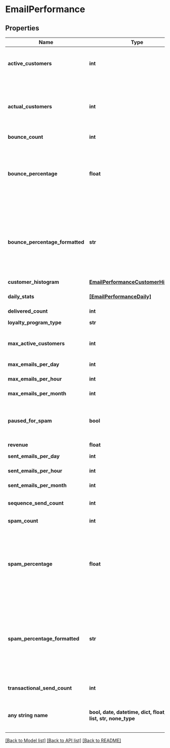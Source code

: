 # EmailPerformance


## Properties
Name | Type | Description | Notes
------------ | ------------- | ------------- | -------------
**active_customers** | **int** | Active customers.  The value will be -1 if calculation is pending. | [optional] 
**actual_customers** | **int** | Actual customers that they have regardless of active state.  The value will be -1 if calculation is pending. | [optional] 
**bounce_count** | **int** | Bounce count | [optional] 
**bounce_percentage** | **float** | bounce percentage rate based upon our look back window.  This should be under five percent or the account will be paused for sending. | [optional] 
**bounce_percentage_formatted** | **str** | bounce percentage rate (formatted) based upon our look back window.  This should be under five percent or the account will be paused for sending. | [optional] 
**customer_histogram** | [**EmailPerformanceCustomerHistogram**](EmailPerformanceCustomerHistogram.md) |  | [optional] 
**daily_stats** | [**[EmailPerformanceDaily]**](EmailPerformanceDaily.md) | Daily statistics used for charting | [optional] 
**delivered_count** | **int** | Delivered count | [optional] 
**loyalty_program_type** | **str** | Loyalty Program Type | [optional] 
**max_active_customers** | **int** | Maximum active customers allowed under their billing plan | [optional] 
**max_emails_per_day** | **int** | Max emails per day | [optional] 
**max_emails_per_hour** | **int** | Max emails per hour | [optional] 
**max_emails_per_month** | **int** | Max emails per month | [optional] 
**paused_for_spam** | **bool** | True if campaign/flow emails are paused due to spam complaints. | [optional] 
**revenue** | **float** | Revenue | [optional] 
**sent_emails_per_day** | **int** | Sent emails last 24 hours | [optional] 
**sent_emails_per_hour** | **int** | Sent emails last hour | [optional] 
**sent_emails_per_month** | **int** | Sent emails last 31 days | [optional] 
**sequence_send_count** | **int** | Total sequence (campaign/flow) emails sent | [optional] 
**spam_count** | **int** | Spam complaints | [optional] 
**spam_percentage** | **float** | Spam percentage rate based upon our look back window.  This should be under one half a percent or the account will be paused for sending. | [optional] 
**spam_percentage_formatted** | **str** | Spam percentage rate (formatted) based upon our look back window.  This should be under one half a percent or the account will be paused for sending. | [optional] 
**transactional_send_count** | **int** | Total transactions emails sent | [optional] 
**any string name** | **bool, date, datetime, dict, float, int, list, str, none_type** | any string name can be used but the value must be the correct type | [optional]

[[Back to Model list]](../README.md#documentation-for-models) [[Back to API list]](../README.md#documentation-for-api-endpoints) [[Back to README]](../README.md)


